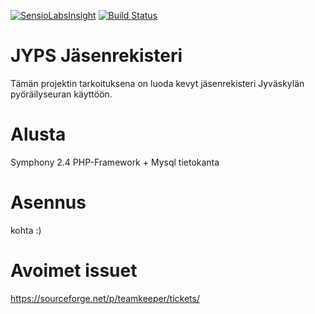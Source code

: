 [![SensioLabsInsight](https://insight.sensiolabs.com/projects/78123516-0154-47ee-bc46-6b6700e457ff/mini.png)](https://insight.sensiolabs.com/projects/78123516-0154-47ee-bc46-6b6700e457ff) [![Build Status](https://travis-ci.org/kaipi/jyps_jasenrekisteri.svg?branch=release)](https://travis-ci.org/kaipi/jyps_jasenrekisteri)

JYPS Jäsenrekisteri
===================
Tämän projektin tarkoituksena on luoda kevyt jäsenrekisteri Jyväskylän pyöräilyseuran käyttöön.

Alusta
=======
Symphony 2.4 PHP-Framework + Mysql tietokanta

Asennus
=======
kohta :)

Avoimet issuet
===============
https://sourceforge.net/p/teamkeeper/tickets/
